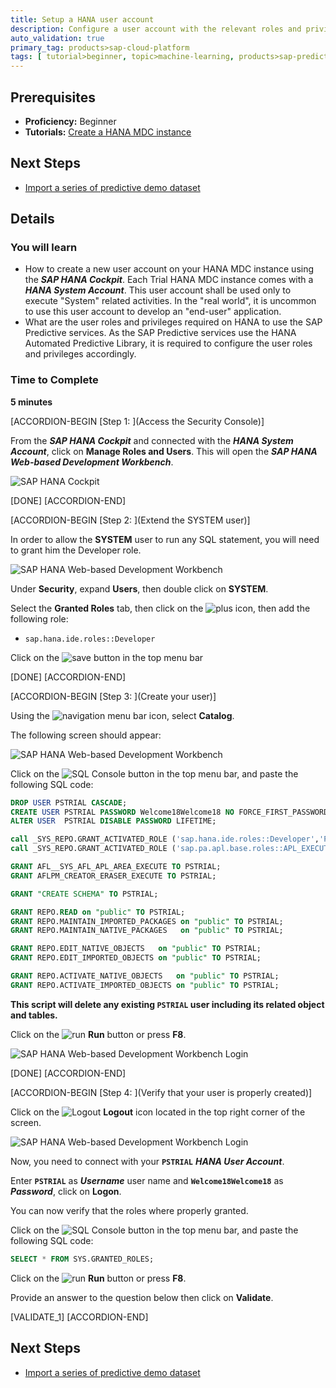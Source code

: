 ```yaml
---
title: Setup a HANA user account
description: Configure a user account with the relevant roles and privileges to use the SAP Predictive services
auto_validation: true
primary_tag: products>sap-cloud-platform
tags: [ tutorial>beginner, topic>machine-learning, products>sap-predictive-service, products>sap-hana, products>sap-cloud-platform ]
---
```


## Prerequisites
  - **Proficiency:** Beginner
  - **Tutorials:** [Create a HANA MDC instance](https://www.sap.com/developer/tutorials/hcpps-hana-create-mdc-instance.html)

## Next Steps
  - [Import a series of predictive demo dataset](https://www.sap.com/developer/tutorials/hcpps-hana-dataset-import.html)

## Details
### You will learn
  - How to create a new user account on your HANA MDC instance using the ***SAP HANA Cockpit***. Each Trial HANA MDC instance comes with a ***HANA System Account***. This user account shall be used only to execute "System" related activities.
  In the "real world", it is uncommon to use this user account to develop an "end-user" application.
  - What are the user roles and privileges required on HANA to use the SAP Predictive services. As the SAP Predictive services use the HANA Automated Predictive Library, it is required to configure the user roles and privileges accordingly.

### Time to Complete
  **5 minutes**

[ACCORDION-BEGIN [Step 1: ](Access the Security Console)]

From the ***SAP HANA Cockpit*** and connected with the ***HANA System Account***, click on **Manage Roles and Users**. This will open the ***SAP HANA Web-based Development Workbench***.

![SAP HANA Cockpit](01.png)

[DONE]
[ACCORDION-END]

[ACCORDION-BEGIN [Step 2: ](Extend the SYSTEM user)]

In order to allow the **SYSTEM** user to run any SQL statement, you will need to grant him the Developer role.

![SAP HANA Web-based Development Workbench](02.png)

Under **Security**, expand **Users**, then double click on **SYSTEM**.

Select the **Granted Roles** tab, then click on the ![plus](0-plus.png) icon, then add the following role:

  - `sap.hana.ide.roles::Developer`

Click on the ![save](0-save.png) button in the top menu bar

[DONE]
[ACCORDION-END]

[ACCORDION-BEGIN [Step 3: ](Create your user)]

Using the ![navigation](0-navigation.png) menu bar icon, select **Catalog**.

The following screen should appear:

![SAP HANA Web-based Development Workbench](03.png)

Click on the ![SQL Console](0-opensqlconsole.png) button in the top menu bar, and paste the following SQL code:

```sql
DROP USER PSTRIAL CASCADE;
CREATE USER PSTRIAL PASSWORD Welcome18Welcome18 NO FORCE_FIRST_PASSWORD_CHANGE;
ALTER USER  PSTRIAL DISABLE PASSWORD LIFETIME;

call _SYS_REPO.GRANT_ACTIVATED_ROLE ('sap.hana.ide.roles::Developer','PSTRIAL');
call _SYS_REPO.GRANT_ACTIVATED_ROLE ('sap.pa.apl.base.roles::APL_EXECUTE','PSTRIAL');

GRANT AFL__SYS_AFL_APL_AREA_EXECUTE TO PSTRIAL;
GRANT AFLPM_CREATOR_ERASER_EXECUTE TO PSTRIAL;

GRANT "CREATE SCHEMA" TO PSTRIAL;

GRANT REPO.READ on "public" TO PSTRIAL;
GRANT REPO.MAINTAIN_IMPORTED_PACKAGES on "public" TO PSTRIAL;
GRANT REPO.MAINTAIN_NATIVE_PACKAGES   on "public" TO PSTRIAL;

GRANT REPO.EDIT_NATIVE_OBJECTS   on "public" TO PSTRIAL;
GRANT REPO.EDIT_IMPORTED_OBJECTS on "public" TO PSTRIAL;

GRANT REPO.ACTIVATE_NATIVE_OBJECTS   on "public" TO PSTRIAL;
GRANT REPO.ACTIVATE_IMPORTED_OBJECTS on "public" TO PSTRIAL;
```

**This script will delete any existing `PSTRIAL` user including its related object and tables.**

Click on the ![run](0-run.png) **Run** button or press **F8**.

![SAP HANA Web-based Development Workbench Login](04.png)

[DONE]
[ACCORDION-END]

[ACCORDION-BEGIN [Step 4: ](Verify that your user is properly created)]

Click on the ![Logout](0-logout.png) **Logout** icon located in the top right corner of the screen.

![SAP HANA Web-based Development Workbench Login](05.png)

Now, you need to connect with your **`PSTRIAL`** ***HANA User Account***.

Enter **`PSTRIAL`** as ***Username*** user name and **`Welcome18Welcome18`** as ***Password***, click on **Logon**.

You can now verify that the roles where properly granted.

Click on the ![SQL Console](0-opensqlconsole.png) button in the top menu bar, and paste the following SQL code:

```sql
SELECT * FROM SYS.GRANTED_ROLES;
```

Click on the ![run](0-run.png) **Run** button or press **F8**.

Provide an answer to the question below then click on **Validate**.

[VALIDATE_1]
[ACCORDION-END]

## Next Steps
- [Import a series of predictive demo dataset](https://www.sap.com/developer/tutorials/hcpps-hana-dataset-import.html)
